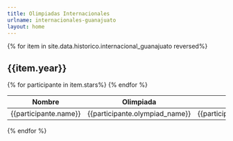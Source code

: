 ```yaml
---
title: Olimpiadas Internacionales
urlname: internacionales-guanajuato
layout: home
---
```


  <div class= "row">
  {% for item in site.data.historico.internacional_guanajuato reversed%}
  <h2 class="text-center">{{item.year}}</h2>
  <table class="table table-dark table-hover">
    <thead>
      <tr>
        <th scope="col">Nombre</th>
        <th scope="col">Olimpiada</th>
        <th scope="col">Logro</th>
      </tr>
    </thead>
    <tbody>
    {% for participante in item.stars%}
    <tr>
      <td>{{participante.name}}</td>
      <td>{{participante.olympiad_name}}</td>
      <td>{{participante.achievement}}</td>
    </tr>
    {% endfor %}
    </tbody>
  </table>
  {% endfor %}
</div>